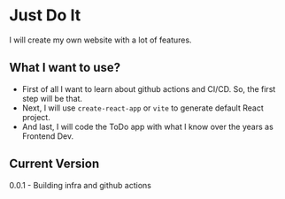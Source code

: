 # Just Do It

I will create my own website with a lot of features.

## What I want to use?

- First of all I want to learn about github actions and CI/CD.
  So, the first step will be that.
- Next, I will use `create-react-app` or `vite` to generate default React project.
- And last, I will code the ToDo app with what I know over the years as Frontend Dev.

## Current Version

0.0.1 - Building infra and github actions
